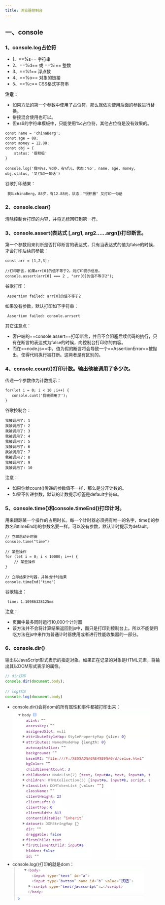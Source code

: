 ```yaml
---
title: 浏览器控制台 
---
```


## 一、console

### 1、console.log占位符
* 1、==%s== 字符串
* 2、==%d== 或 ==%i== 整数
* 3、==%f== 浮点数
* 4、==%o== 对象的链接
* 5、==%c== CSS格式字符串

**注意：**
* 如果方法的第一个参数中使用了占位符，那么就依次使用后面的参数进行替换。
* 拼接混合使用也可以。
* 但es6的字符串模板中，只能使用%c占位符，其他占位符是没有效果的。


```js?linenums
const name = 'chinaBerg';
const age = 88;
const money = 12.88;
const obj = {
    status: '很积极'
}

console.log('我叫%s，%d岁，有%f元，状态：%o', name, age, money, obj.status, '又打印一句话')
```

谷歌打印结果：

     我叫chinaBerg，88岁，有12.88元，状态："很积极" 又打印一句话

### 2、console.clear()

清除控制台打印的内容，并将光标回归到第一行。

### 3、console.assert(表达式 [,arg1, arg2……argn])打印断言。

第一个参数用来判断是否打印断言的表达式，只有当表达式的值为false的时候，才会打印后续的参数：

```js?linenums
const arr = [1,2,3];

//打印断言，如果arr[0]的值不等于2，则打印提示信息。
console.assert(arr[0] === 2 , "arr[0]的值不等于2");
```
谷歌打印：

     Assertion failed: arr[0]的值不等于2
	 
如果没有参数，默认打印如下字符串：

     Assertion failed: console.arrsert
	
其它注意点：
   * 客户端的==console.assert==打印断言，并且不会阻塞后续代码的执行，只有在断言的表达式为false的时候，向控制台打印你的内容。
   * 而在==node.js==中，值为假的断言将会导致一个==AssertionError==被抛出，使得代码执行被打断。这两者是有区别的。

### 4、console.count()打印计数。输出他被调用了多少次。

传递一个参数作为计数提示：

```js?linenums
for(let i = 0; i < 10 ;i++) {
   console.cunt('我被调用了');
}
```

谷歌控制台：

	我被调用了: 1
	我被调用了: 2
	我被调用了: 3
	我被调用了: 4
	我被调用了: 5
	我被调用了: 6
	我被调用了: 7
	我被调用了: 8
	我被调用了: 9
	我被调用了: 10
	
注意：
 * 如果你给count()传递的参数值不一样，那么是分开计数的。
 * 如果不传递参数，默认的计数提示标签是default字符串。

### 5、console.time()和console.timeEnd()打印计时。

用来跟踪某一个操作的占用时长。每一个计时器必须拥有唯一的名字，time()的参数名和timeEnd()的参数名要一样。可以没有参数，默认计时提示为default。

```js?linenums
// 立即启动计时器
console.time("time")

// 某些操作
for (let i = 0; i < 10000; i++) {
    // 某些操作				
}

// 立即结束计时器，并输出计时结果
console.timeEnd("time")
```

谷歌输出：
   
     time: 1.10986328125ms
	 

注意：

* 页面中最多同时运行10,000个计时器
* 该方法并不会将计算结果返回到js中，而只是打印到控制台上。所以不能使用吃方法在js中来作为普通计时器使用或者进行性能收集器的一部分。


### 6、console.dir()
 
 输出以JavaScript形式表示的指定对象。如果正在记录的对象是HTML元素，将输出其以DOM形式表示的属性。
 
 ```js
 // dir打印
console.dir(document.body);

// log打印
console.log(document.body)
 ```
 * console.dir()会将dom的所有属性和事件都被打印出来：
 ![](./images/1538029653802.png)
 * console.log()打印的就是dom：
![](./images/1538029687556.png)